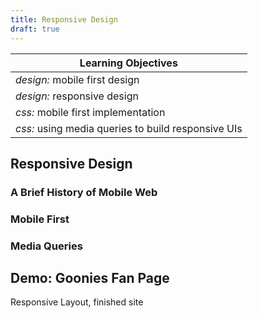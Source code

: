 ```yaml
---
title: Responsive Design
draft: true
---
```



| Learning Objectives
| ---
| *design:* mobile first design
| *design:* responsive design
| *css:* mobile first implementation
| *css:* using media queries to build responsive UIs


## Responsive Design

### A Brief History of Mobile Web

### Mobile First

### Media Queries

## Demo: Goonies Fan Page

Responsive Layout, finished site
